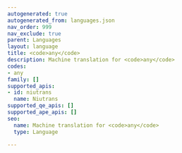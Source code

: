 ```yaml
---
autogenerated: true
autogenerated_from: languages.json
nav_order: 999
nav_exclude: true
parent: Languages
layout: language
title: <code>any</code>
description: Machine translation for <code>any</code>
codes:
- any
family: []
supported_apis:
- id: niutrans
  name: Niutrans
supported_qe_apis: []
supported_ape_apis: []
seo:
  name: Machine translation for <code>any</code>
  type: Language

---
```


